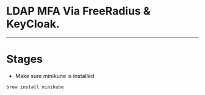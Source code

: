 # LDAP MFA Via FreeRadius & KeyCloak.

-----


# Stages

* Make sure minikune is installed

```
brew install minikube
```

